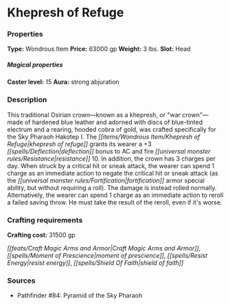 ﻿---
Title: "Khepresh of Refuge"
Type: "Wondrous Item"
Price: "63000 gp"
Weight: "3 lbs."
Slot: "Head"
Caster level: "15"
Aura: "strong abjuration"
Description: |
  "This traditional Osirian crown—known as a khepresh, or "war crown"—made of hardened blue leather and adorned with discs of blue-tinted electrum and a rearing, hooded cobra of gold, was crafted specifically for the Sky Pharaoh Hakotep I. The _khepresh of refuge_ grants its wearer a +3 deflection bonus to AC and fire resistance 10. In addition, the crown has 3 charges per day. When struck by a critical hit or sneak attack, the wearer can spend 1 charge as an immediate action to negate the critical hit or sneak attack (as the _fortification_ armor special ability, but without requiring a roll). The damage is instead rolled normally. Alternatively, the wearer can spend 1 charge as an immediate action to reroll a failed saving throw. He must take the result of the reroll, even if it's worse."
Crafting cost: "31500 gp"
Sources: "['Pathfinder #84: Pyramid of the Sky Pharaoh']"
---

# Khepresh of Refuge

### Properties

**Type:** Wondrous Item **Price:** 63000 gp **Weight:** 3 lbs. **Slot:** Head

##### Magical properties

**Caster level:** 15 **Aura:** strong abjuration

### Description

This traditional Osirian crown—known as a khepresh, or "war crown"—made of hardened blue leather and adorned with discs of blue-tinted electrum and a rearing, hooded cobra of gold, was crafted specifically for the Sky Pharaoh Hakotep I. The _[[items/Wondrous Item/Khepresh of Refuge|khepresh of refuge]]_ grants its wearer a +3 _[[spells/Deflection|deflection]]_ bonus to AC and fire _[[universal monster rules/Resistance|resistance]]_ 10. In addition, the crown has 3 charges per day. When struck by a critical hit or sneak attack, the wearer can spend 1 charge as an immediate action to negate the critical hit or sneak attack (as the _[[universal monster rules/Fortification|fortification]]_ armor special ability, but without requiring a roll). The damage is instead rolled normally. Alternatively, the wearer can spend 1 charge as an immediate action to reroll a failed saving throw. He must take the result of the reroll, even if it's worse.

### Crafting requirements

**Crafting cost:** 31500 gp

_[[feats/Craft Magic Arms and Armor|Craft Magic Arms and Armor]]_, _[[spells/Moment of Prescience|moment of prescience]]_, _[[spells/Resist Energy|resist energy]]_, _[[spells/Shield Of Faith|shield of faith]]_

### Sources

* Pathfinder #84: Pyramid of the Sky Pharaoh